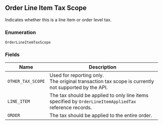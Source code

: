 ## Order Line Item Tax Scope

Indicates whether this is a line item or order level tax.

### Enumeration

`OrderLineItemTaxScope`

### Fields

| Name | Description |
|  --- | --- |
| `OTHER_TAX_SCOPE` | Used for reporting only.<br>The original transaction tax scope is currently not supported by the API. |
| `LINE_ITEM` | The tax should be applied to only line items specified by `OrderLineItemAppliedTax`<br>reference records. |
| `ORDER` | The tax should be applied to the entire order. |

